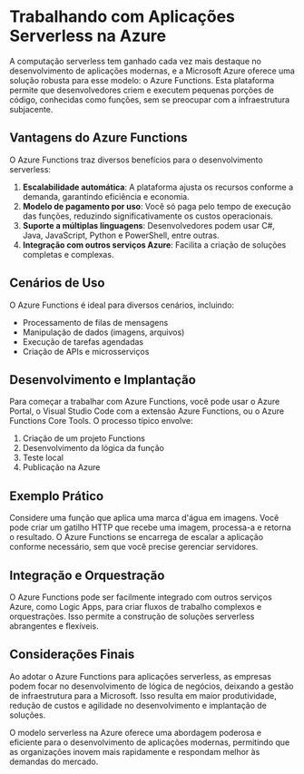 # Trabalhando com Aplicações Serverless na Azure

A computação serverless tem ganhado cada vez mais destaque no desenvolvimento de aplicações modernas, e a Microsoft Azure oferece uma solução robusta para esse modelo: o Azure Functions. Esta plataforma permite que desenvolvedores criem e executem pequenas porções de código, conhecidas como funções, sem se preocupar com a infraestrutura subjacente.

## Vantagens do Azure Functions

O Azure Functions traz diversos benefícios para o desenvolvimento serverless:

1. **Escalabilidade automática**: A plataforma ajusta os recursos conforme a demanda, garantindo eficiência e economia.
2. **Modelo de pagamento por uso**: Você só paga pelo tempo de execução das funções, reduzindo significativamente os custos operacionais.
3. **Suporte a múltiplas linguagens**: Desenvolvedores podem usar C#, Java, JavaScript, Python e PowerShell, entre outras.
4. **Integração com outros serviços Azure**: Facilita a criação de soluções completas e complexas.

## Cenários de Uso

O Azure Functions é ideal para diversos cenários, incluindo:

- Processamento de filas de mensagens
- Manipulação de dados (imagens, arquivos)
- Execução de tarefas agendadas
- Criação de APIs e microsserviços

## Desenvolvimento e Implantação

Para começar a trabalhar com Azure Functions, você pode usar o Azure Portal, o Visual Studio Code com a extensão Azure Functions, ou o Azure Functions Core Tools. O processo típico envolve:

1. Criação de um projeto Functions
2. Desenvolvimento da lógica da função
3. Teste local
4. Publicação na Azure

## Exemplo Prático

Considere uma função que aplica uma marca d'água em imagens. Você pode criar um gatilho HTTP que recebe uma imagem, processa-a e retorna o resultado. O Azure Functions se encarrega de escalar a aplicação conforme necessário, sem que você precise gerenciar servidores.

## Integração e Orquestração

O Azure Functions pode ser facilmente integrado com outros serviços Azure, como Logic Apps, para criar fluxos de trabalho complexos e orquestrações. Isso permite a construção de soluções serverless abrangentes e flexíveis.

## Considerações Finais

Ao adotar o Azure Functions para aplicações serverless, as empresas podem focar no desenvolvimento de lógica de negócios, deixando a gestão de infraestrutura para a Microsoft. Isso resulta em maior produtividade, redução de custos e agilidade no desenvolvimento e implantação de soluções.

O modelo serverless na Azure oferece uma abordagem poderosa e eficiente para o desenvolvimento de aplicações modernas, permitindo que as organizações inovem mais rapidamente e respondam melhor às demandas do mercado.
